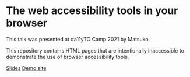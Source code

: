 # The web accessibility tools in your browser

This talk was presented at #a11yTO Camp 2021 by Matsuko.

This repository contains HTML pages that are intentionally inaccessible to demonstrate the use of browser accessibility tools.

[Slides](https://docs.google.com/presentation/d/e/2PACX-1vQftkkmEsowxHU7pNNl2PHp9KDFSMj0KrSSXPUJ3NSm1HyqP4hFx2TrfTFluOYwoI49u2dGIGJmEXkN/pub?start=false&loop=false&delayms=60000)
[Demo site](https://missmatsuko.github.io/the-web-accessibility-tools-in-your-browser/)
